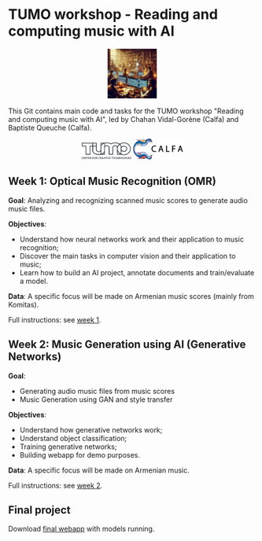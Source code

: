 # TUMO workshop - Reading and computing music with AI

<p align="center">
<img src="lessons/webapp/assets/OIG1vE3TF0tjVWcQOy3k_PWL.jpeg" width="20%"/>
</p>

This Git contains main code and tasks for the TUMO workshop "Reading and computing music with AI", led by Chahan Vidal-Gorène (Calfa) and Baptiste Queuche (Calfa).

<p align="center">
<img src="assets/Tumo-Logo.png" width="20%"/>  <img src="assets/logo-noir-texte-droite.png" width="20%"/>
</p>

## Week 1: Optical Music Recognition (OMR)

**Goal**: Analyzing and recognizing scanned music scores to generate audio music files.

**Objectives**:
- Understand how neural networks work and their application to music recognition;
- Discover the main tasks in computer vision and their application to music;
- Learn how to build an AI project, annotate documents and train/evaluate a model.

**Data**: A specific focus will be made on Armenian music scores (mainly from Komitas).

Full instructions: see [week 1](week1/README.md).

## Week 2: Music Generation using AI (Generative Networks)

**Goal**:
- Generating audio music files from music scores
- Music Generation using GAN and style transfer

**Objectives**:
- Understand how generative networks work;
- Understand object classification;
- Training generative networks;
- Building webapp for demo purposes.

**Data**: A specific focus will be made on Armenian music.

Full instructions: see [week 2](week2/README.md).

## Final project

Download [final webapp](lessons/webapp/) with models running.